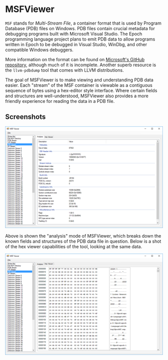 # MSFViewer

`MSF` stands for *Multi-Stream File*, a container format that is used by Program Database (PDB) files on Windows. PDB files contain crucial metadata for debugging programs built with Microsoft Visual Studio. The Epoch programming language project plans to emit PDB data to allow programs written in Epoch to be debugged in Visual Studio, WinDbg, and other compatible Windows debuggers.

More information on the format can be found on [Microsoft's GitHub repository](https://github.com/Microsoft/microsoft-pdb), although much of it is incomplete. Another superb resource is the `llvm-pdbdump` tool that comes with LLVM distributions.

The goal of MSFViewer is to make viewing and understanding PDB data easier. Each "stream" of the MSF container is viewable as a contiguous sequence of bytes using a hex-editor style interface. Where certain fields and structures are well-understood, MSFViewer also provides a more friendly experience for reading the data in a PDB file.

## Screenshots

![Analysis View](https://github.com/apoch/epoch-language/raw/master/Images/Screenshots/MSFViewer-DBI-Analysis.png)

Above is shown the "analysis" mode of MSFViewer, which breaks down the known fields and structures of the PDB data file in question. Below is a shot of the hex viewer capabilities of the tool, looking at the same data.

![Hex View](https://github.com/apoch/epoch-language/raw/master/Images/Screenshots/MSFViewer-DBI-Hex.png)

